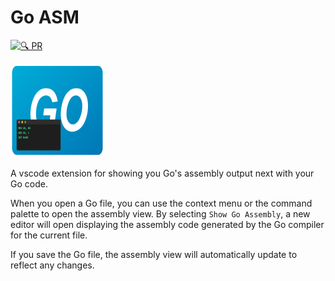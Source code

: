# Go ASM

[![🔍 PR](https://github.com/DaanV2/vscode-go-asm/actions/workflows/pull-request.yml/badge.svg)](https://github.com/DaanV2/vscode-go-asm/actions/workflows/pull-request.yml)

<img src="resources/icon.png" alt="Go ASM logo" width="150" height="150">

A vscode extension for showing you Go's assembly output next with your Go code.

When you open a Go file, you can use the context menu or the command palette to open the assembly view. By selecting `Show Go Assembly`, a new editor will open displaying the assembly code generated by the Go compiler for the current file.

If you save the Go file, the assembly view will automatically update to reflect any changes.